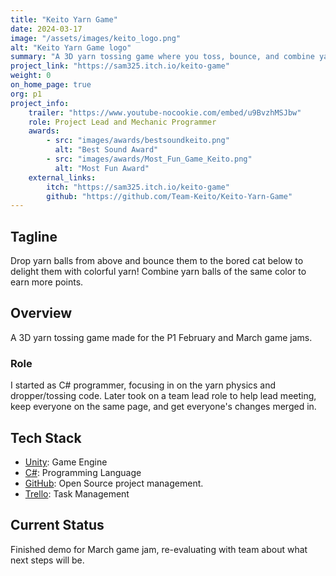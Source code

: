 ```yaml
---
title: "Keito Yarn Game"
date: 2024-03-17
image: "/assets/images/keito_logo.png"
alt: "Keito Yarn Game logo"
summary: "A 3D yarn tossing game where you toss, bounce, and combine yarn balls to a cat and earn points as quickly as you can."
project_link: "https://sam325.itch.io/keito-game"
weight: 0
on_home_page: true
org: p1
project_info: 
    trailer: "https://www.youtube-nocookie.com/embed/u9BvzhMSJbw"
    role: Project Lead and Mechanic Programmer
    awards:
        - src: "images/awards/bestsoundkeito.png"
          alt: "Best Sound Award"
        - src: "images/awards/Most_Fun_Game_Keito.png"
          alt: "Most Fun Award"
    external_links:
        itch: "https://sam325.itch.io/keito-game"
        github: "https://github.com/Team-Keito/Keito-Yarn-Game"
---
```


## Tagline

Drop yarn balls from above and bounce them to the bored cat below to delight
them with colorful yarn! Combine yarn balls of the same color to earn more
points.

## Overview

A 3D yarn tossing game made for the P1 February and March game jams.

### Role

I started as C# programmer, focusing in on the yarn physics and dropper/tossing
code. Later took on a team lead role to help lead meeting, keep everyone on the
same page, and get everyone's changes merged in.

## Tech Stack

- [Unity](https://unity.com/): Game Engine
- [C#](https://learn.microsoft.com/en-us/dotnet/csharp/): Programming Language
- [GitHub](https://github.com): Open Source project management.
- [Trello](https://trello.com/): Task Management

## Current Status

Finished demo for March game jam, re-evaluating with team about what next steps
will be.
